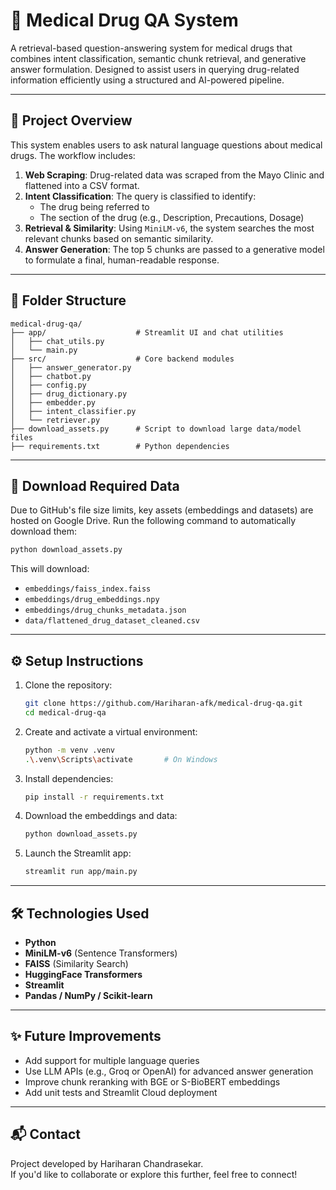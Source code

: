 
# 💊 Medical Drug QA System

A retrieval-based question-answering system for medical drugs that combines intent classification, semantic chunk retrieval, and generative answer formulation. Designed to assist users in querying drug-related information efficiently using a structured and AI-powered pipeline.

---

## 🧠 Project Overview

This system enables users to ask natural language questions about medical drugs. The workflow includes:

1. **Web Scraping**: Drug-related data was scraped from the Mayo Clinic and flattened into a CSV format.
2. **Intent Classification**: The query is classified to identify:
   - The drug being referred to
   - The section of the drug (e.g., Description, Precautions, Dosage)
3. **Retrieval & Similarity**: Using `MiniLM-v6`, the system searches the most relevant chunks based on semantic similarity.
4. **Answer Generation**: The top 5 chunks are passed to a generative model to formulate a final, human-readable response.

---

## 📁 Folder Structure

```
medical-drug-qa/
├── app/                    # Streamlit UI and chat utilities
│   ├── chat_utils.py
│   └── main.py
├── src/                    # Core backend modules
│   ├── answer_generator.py
│   ├── chatbot.py
│   ├── config.py
│   ├── drug_dictionary.py
│   ├── embedder.py
│   ├── intent_classifier.py
│   └── retriever.py
├── download_assets.py      # Script to download large data/model files
├── requirements.txt        # Python dependencies
```

---

## 🔽 Download Required Data

Due to GitHub's file size limits, key assets (embeddings and datasets) are hosted on Google Drive. Run the following command to automatically download them:

```bash
python download_assets.py
```

This will download:
- `embeddings/faiss_index.faiss`
- `embeddings/drug_embeddings.npy`
- `embeddings/drug_chunks_metadata.json`
- `data/flattened_drug_dataset_cleaned.csv`

---

## ⚙️ Setup Instructions

1. Clone the repository:
   ```bash
   git clone https://github.com/Hariharan-afk/medical-drug-qa.git
   cd medical-drug-qa
   ```

2. Create and activate a virtual environment:
   ```bash
   python -m venv .venv
   .\.venv\Scripts\activate       # On Windows
   ```

3. Install dependencies:
   ```bash
   pip install -r requirements.txt
   ```

4. Download the embeddings and data:
   ```bash
   python download_assets.py
   ```

5. Launch the Streamlit app:
   ```bash
   streamlit run app/main.py
   ```

---

## 🛠️ Technologies Used

- **Python**
- **MiniLM-v6** (Sentence Transformers)
- **FAISS** (Similarity Search)
- **HuggingFace Transformers**
- **Streamlit**
- **Pandas / NumPy / Scikit-learn**

---

## ✨ Future Improvements

- Add support for multiple language queries
- Use LLM APIs (e.g., Groq or OpenAI) for advanced answer generation
- Improve chunk reranking with BGE or S-BioBERT embeddings
- Add unit tests and Streamlit Cloud deployment

---

## 📬 Contact

Project developed by Hariharan Chandrasekar.  
If you'd like to collaborate or explore this further, feel free to connect!
